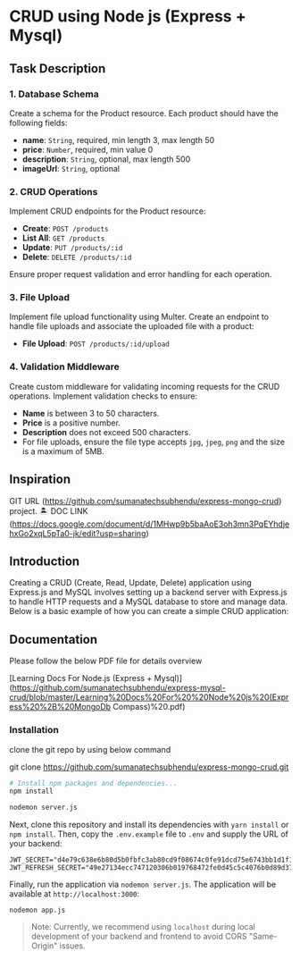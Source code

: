 # CRUD using Node js (Express + Mysql) 

## Task Description

### 1. Database Schema

Create a schema for the Product resource. Each product should have the following fields:

- **name**: `String`, required, min length 3, max length 50
- **price**: `Number`, required, min value 0
- **description**: `String`, optional, max length 500
- **imageUrl**: `String`, optional

### 2. CRUD Operations

Implement CRUD endpoints for the Product resource:

- **Create**: `POST /products`
- **List All**: `GET /products`
- **Update**: `PUT /products/:id`
- **Delete**: `DELETE /products/:id`

Ensure proper request validation and error handling for each operation.

### 3. File Upload

Implement file upload functionality using Multer. Create an endpoint to handle file uploads and associate the uploaded file with a product:

- **File Upload**: `POST /products/:id/upload`

### 4. Validation Middleware

Create custom middleware for validating incoming requests for the CRUD operations. Implement validation checks to ensure:

- **Name** is between 3 to 50 characters.
- **Price** is a positive number.
- **Description** does not exceed 500 characters.
- For file uploads, ensure the file type accepts `jpg`, `jpeg`, `png` and the size is a maximum of 5MB.

## Inspiration

GIT URL (https://github.com/sumanatechsubhendu/express-mongo-crud) project. 🏝️
DOC LINK (https://docs.google.com/document/d/1MHwp9b5baAoE3oh3mn3PqEYhdjehxGo2xqL5pTa0-jk/edit?usp=sharing)

## Introduction

Creating a CRUD (Create, Read, Update, Delete) application using Express.js and MySQL involves setting up a backend server with Express.js to handle HTTP requests and a MySQL database to store and manage data. Below is a basic example of how you can create a simple CRUD application:

## Documentation
Please follow the below PDF file for details overview

[Learning Docs For Node.js (Express + Mysql)](https://github.com/sumanatechsubhendu/express-mysql-crud/blob/master/Learning%20Docs%20For%20%20Node%20js%20(Express%20%2B%20MongoDb Compass)%20.pdf)


### Installation
clone the git repo by using below command

git clone https://github.com/sumanatechsubhendu/express-mongo-crud.git

```bash
# Install npm packages and dependencies...
npm install

nodemon server.js
```

Next, clone this repository and install its dependencies with `yarn install` or `npm install`. Then, copy the `.env.example` file to `.env` and supply the URL of your backend:

```
JWT_SECRET="d4e79c638e6b80d5b0fbfc3ab80cd9f08674c0fe91dcd75e6743bb1d1f1461ddb5c4f8db96471cb5251276087ec7faf07760c8d159ed3af7a0bb688df8b39701"
JWT_REFRESH_SECRET="49e27134ecc747120306b019768472fe0d45c5c4076b0d89d37f6a6d059d2bb5a8b1e24042d34039d3986ce45c04b1ca5e83adf017b2a690545d7c1c0b3288f3"
```

Finally, run the application via `nodemon server.js`. The application will be available at `http://localhost:3000`:

```
nodemon app.js
```

> Note: Currently, we recommend using `localhost` during local development of your backend and frontend to avoid CORS "Same-Origin" issues.

